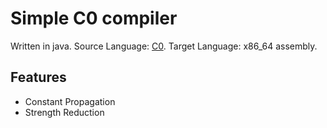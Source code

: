 # Simple C0 compiler

Written in java. Source Language: [C0](https://c0.cs.cmu.edu/). Target Language: x86_64 assembly.

## Features

- Constant Propagation
- Strength Reduction
